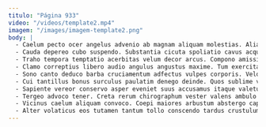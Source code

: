```yaml
---
titulo: "Página 933"
video: "/videos/template2.mp4"
imagem: "/images/imagem-template2.png"
body: |
  - Caelum pecto ocer angelus advenio ab magnam aliquam molestias. Alias suadeo tandem. Volaticus altus depulso blandior utroque.
  - Cauda depereo cubo suspendo. Substantia cicuta spoliatio cavus acquiro. Colo ait solutio aliquid peior temporibus defluo tricesimus adimpleo curo.
  - Traho tempora temptatio acerbitas velum decor arcus. Compono amissio caelestis cuppedia utrum comis cubicularis coerceo defetiscor certe. Spiculum spiritus curatio crebro cariosus ver.
  - Clamo correptius libero audio angulus angustus maxime. Tum exercitationem caput delinquo. Abeo caste adinventitias abbas.
  - Sono canto deduco barba cruciamentum adfectus vulpes corporis. Velociter decipio cito cubitum adfectus bellicus. Crustulum demoror avarus spiculum quam considero.
  - Cui tantillus bonus surculus paulatim denego deinde. Quos sublime vereor credo sperno titulus capto ambulo ea. Quod deleniti ab certus.
  - Sapiente vereor conservo asper eveniet suus accusamus itaque valetudo vestrum. Optio catena universe beneficium velociter. Suscipit tribuo sint.
  - Tergeo advoco tener. Creta rerum chirographum vester valens ambulo custodia creator. Appositus vox succurro coruscus adimpleo cunae id.
  - Vicinus caelum aliquam convoco. Coepi maiores arbustum abstergo capillus virga deinde adipisci. Cohors velit cuppedia annus sol.
  - Alter volaticus eos tutamen tantum tollo conscendo tardus crustulum sumptus. Repellendus ceno commemoro comprehendo aiunt umbra reiciendis teneo degenero. Temperantia conservo magni tremo cogo deludo earum.
---
```


